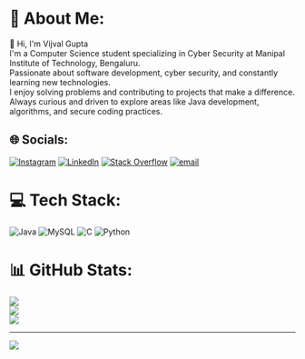 # 💫 About Me:
👋 Hi, I'm Vijval Gupta<br>I'm a Computer Science student specializing in Cyber Security at Manipal Institute of Technology, Bengaluru.<br>Passionate about software development, cyber security, and constantly learning new technologies.<br>I enjoy solving problems and contributing to projects that make a difference. Always curious and driven to explore areas like Java development, algorithms, and secure coding practices.


## 🌐 Socials:
[![Instagram](https://img.shields.io/badge/Instagram-%23E4405F.svg?logo=Instagram&logoColor=white)](https://instagram.com/https://www.instagram.com/vijval_13/) [![LinkedIn](https://img.shields.io/badge/LinkedIn-%230077B5.svg?logo=linkedin&logoColor=white)](https://linkedin.com/in/https://www.linkedin.com/in/vijvalgupta/) [![Stack Overflow](https://img.shields.io/badge/-Stackoverflow-FE7A16?logo=stack-overflow&logoColor=white)](https://stackoverflow.com/users/vijval-gupta) [![email](https://img.shields.io/badge/Email-D14836?logo=gmail&logoColor=white)](mailto:vijvalgupta13@gmail.com) 

# 💻 Tech Stack:
![Java](https://img.shields.io/badge/java-%23ED8B00.svg?style=for-the-badge&logo=openjdk&logoColor=white) ![MySQL](https://img.shields.io/badge/mysql-4479A1.svg?style=for-the-badge&logo=mysql&logoColor=white) ![C](https://img.shields.io/badge/c-%2300599C.svg?style=for-the-badge&logo=c&logoColor=white) ![Python](https://img.shields.io/badge/python-3670A0?style=for-the-badge&logo=python&logoColor=ffdd54)
# 📊 GitHub Stats:
![](https://github-readme-stats.vercel.app/api?username=Vijval-Gupta&theme=gruvbox&hide_border=false&include_all_commits=true&count_private=false)<br/>
![](https://nirzak-streak-stats.vercel.app/?user=Vijval-Gupta&theme=gruvbox&hide_border=false)<br/>
![](https://github-readme-stats.vercel.app/api/top-langs/?username=Vijval-Gupta&theme=gruvbox&hide_border=false&include_all_commits=true&count_private=false&layout=compact)

---
[![](https://visitcount.itsvg.in/api?id=Vijval-Gupta&icon=0&color=0)](https://visitcount.itsvg.in)

<!-- Proudly created with GPRM ( https://gprm.itsvg.in ) -->
